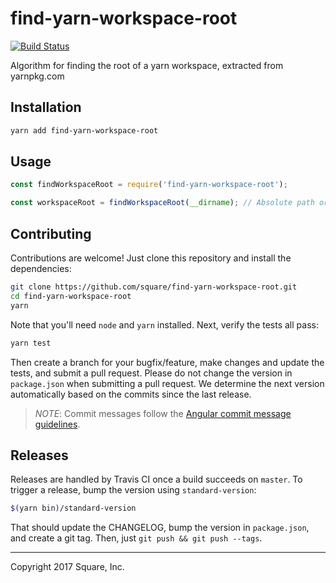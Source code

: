 # find-yarn-workspace-root

[![Build Status](https://travis-ci.org/square/find-yarn-workspace-root.svg?branch=master)](https://travis-ci.org/square/find-yarn-workspace-root)

Algorithm for finding the root of a yarn workspace, extracted from yarnpkg.com

## Installation
```bash
yarn add find-yarn-workspace-root
```

## Usage
```js
const findWorkspaceRoot = require('find-yarn-workspace-root');

const workspaceRoot = findWorkspaceRoot(__dirname); // Absolute path or null
```

## Contributing

Contributions are welcome! Just clone this repository and install the dependencies:

```bash
git clone https://github.com/square/find-yarn-workspace-root.git
cd find-yarn-workspace-root
yarn
```

Note that you'll need `node` and `yarn` installed. Next, verify the tests all pass:

```bash
yarn test
```

Then create a branch for your bugfix/feature, make changes and update the tests, and submit a pull request. Please do not change the version in `package.json` when submitting a pull request. We determine the next version automatically based on the commits since the last release.

> *NOTE*: Commit messages follow the [Angular commit message guidelines](https://github.com/angular/angular.js/blob/master/DEVELOPERS.md#commits).

## Releases

Releases are handled by Travis CI once a build succeeds on `master`. To trigger a release, bump the version using `standard-version`:

```bash
$(yarn bin)/standard-version
```

That should update the CHANGELOG, bump the version in `package.json`, and create a git tag. Then, just `git push && git push --tags`.

---
Copyright 2017 Square, Inc.
